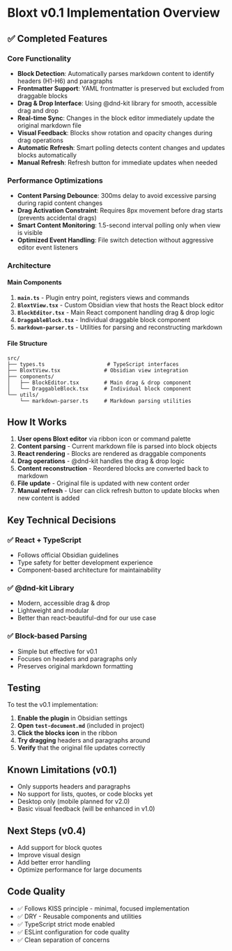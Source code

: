 # Bloxt v0.1 Implementation Overview

## ✅ Completed Features

### Core Functionality
- **Block Detection**: Automatically parses markdown content to identify headers (H1-H6) and paragraphs
- **Frontmatter Support**: YAML frontmatter is preserved but excluded from draggable blocks
- **Drag & Drop Interface**: Using @dnd-kit library for smooth, accessible drag and drop
- **Real-time Sync**: Changes in the block editor immediately update the original markdown file
- **Visual Feedback**: Blocks show rotation and opacity changes during drag operations
- **Automatic Refresh**: Smart polling detects content changes and updates blocks automatically
- **Manual Refresh**: Refresh button for immediate updates when needed

### Performance Optimizations
- **Content Parsing Debounce**: 300ms delay to avoid excessive parsing during rapid content changes
- **Drag Activation Constraint**: Requires 8px movement before drag starts (prevents accidental drags)
- **Smart Content Monitoring**: 1.5-second interval polling only when view is visible
- **Optimized Event Handling**: File switch detection without aggressive editor event listeners

### Architecture

#### Main Components
1. **`main.ts`** - Plugin entry point, registers views and commands
2. **`BloxtView.tsx`** - Custom Obsidian view that hosts the React block editor
3. **`BlockEditor.tsx`** - Main React component handling drag & drop logic
4. **`DraggableBlock.tsx`** - Individual draggable block component
5. **`markdown-parser.ts`** - Utilities for parsing and reconstructing markdown

#### File Structure
```
src/
├── types.ts                    # TypeScript interfaces
├── BloxtView.tsx              # Obsidian view integration
├── components/
│   ├── BlockEditor.tsx        # Main drag & drop component  
│   └── DraggableBlock.tsx     # Individual block component
└── utils/
    └── markdown-parser.ts     # Markdown parsing utilities
```

## How It Works

1. **User opens Bloxt editor** via ribbon icon or command palette
2. **Content parsing** - Current markdown file is parsed into block objects
3. **React rendering** - Blocks are rendered as draggable components
4. **Drag operations** - @dnd-kit handles the drag & drop logic
5. **Content reconstruction** - Reordered blocks are converted back to markdown
6. **File update** - Original file is updated with new content order
7. **Manual refresh** - User can click refresh button to update blocks when new content is added

## Key Technical Decisions

### ✅ React + TypeScript
- Follows official Obsidian guidelines
- Type safety for better development experience
- Component-based architecture for maintainability

### ✅ @dnd-kit Library
- Modern, accessible drag & drop
- Lightweight and modular
- Better than react-beautiful-dnd for our use case

### ✅ Block-based Parsing
- Simple but effective for v0.1
- Focuses on headers and paragraphs only
- Preserves original markdown formatting

## Testing

To test the v0.1 implementation:

1. **Enable the plugin** in Obsidian settings
2. **Open `test-document.md`** (included in project)
3. **Click the blocks icon** in the ribbon
4. **Try dragging** headers and paragraphs around
5. **Verify** that the original file updates correctly

## Known Limitations (v0.1)

- Only supports headers and paragraphs
- No support for lists, quotes, or code blocks yet
- Desktop only (mobile planned for v2.0)
- Basic visual feedback (will be enhanced in v1.0)

## Next Steps (v0.4)

- Add support for block quotes
- Improve visual design
- Add better error handling
- Optimize performance for large documents

## Code Quality

- ✅ Follows KISS principle - minimal, focused implementation
- ✅ DRY - Reusable components and utilities
- ✅ TypeScript strict mode enabled
- ✅ ESLint configuration for code quality
- ✅ Clean separation of concerns

